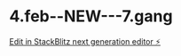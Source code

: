 # 4.feb--NEW---7.gang

[Edit in StackBlitz next generation editor ⚡️](https://stackblitz.com/~/github.com/Claudia2305/4.feb--NEW---7.gang)